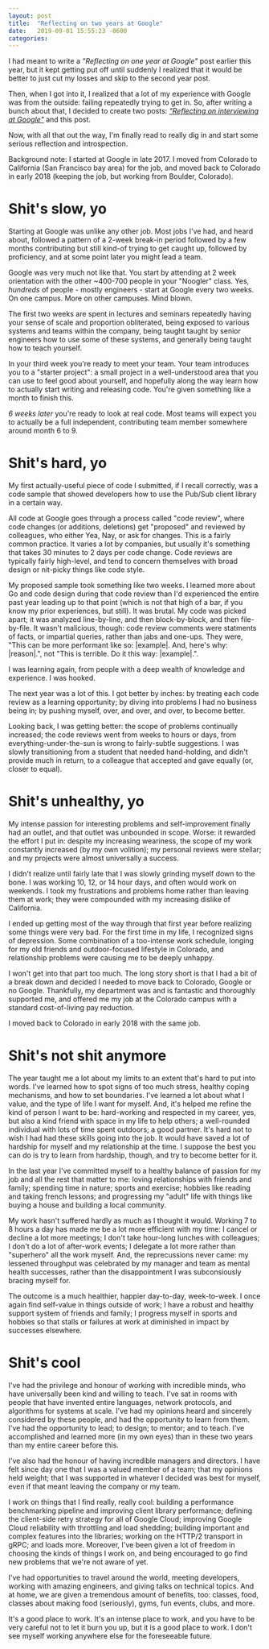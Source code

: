 ```yaml
---
layout: post
title:  "Reflecting on two years at Google"
date:   2019-09-01 15:55:23 -0600
categories: 
---
```


I had meant to write a _"Reflecting on one year at Google"_ post earlier this
year, but it kept getting put off until suddenly I realized that it would be
better to just cut my losses and skip to the second year post.

Then, when I got into it, I realized that a lot of my experience with Google
was from the outside: failing repeatedly trying to get in. So, after writing a
bunch about that, I decided to create two posts: _["Reflecting on interviewing
at Google"](/2019/09/01/reflecting-on-interviewing-at-google)_ and this post.

Now, with all that out the way, I'm finally read to really dig in and start some
serious reflection and introspection.

Background note: I started at Google in late 2017. I moved from Colorado to
California (San Francisco bay area) for the job, and moved back to Colorado
in early 2018 (keeping the job, but working from Boulder, Colorado).

# Shit's slow, yo

Starting at Google was unlike any other job. Most jobs I've had, and heard
about, followed a pattern of a 2-week break-in period followed by a few
months contributing but still kind-of trying to get caught up, followed by
proficiency, and at some point later you might lead a team.

Google was very much not like that. You start by attending at 2 week
orientation with the other ~400-700 people in your "Noogler" class. Yes,
_hundreds_ of people - mostly engineers - start at Google every two weeks.
On one campus. More on other campuses. Mind blown.

The first two weeks are spent in lectures and seminars repeatedly having your
sense of scale and proportion obliterated, being exposed to various systems and teams
within the company, being taught taught by senior
engineers how to use some of these systems, and generally being taught how to
teach yourself.

In your third week you're ready to meet your team. Your team introduces you to
a "starter project": a small project in a well-understood area that you can use
to feel good about yourself, and hopefully along the way learn how to actually
start writing and releasing code. You're given something like a month to finish
this.

_6 weeks later_ you're ready to look at real code. Most teams will expect you
to actually be a full independent, contributing team member somewhere around
month 6 to 9.

# Shit's hard, yo

My first actually-useful piece of code I submitted, if I recall correctly, was
a code sample that showed developers how to use the Pub/Sub client library in
a certain way.

All code at Google goes through a process called "code review", where code
changes (or additions, deletions) get "proposed" and reviewed by colleagues,
who either Yea, Nay, or ask for changes. This is a fairly common practice.
It varies a lot by companies, but usually it's something that takes 30 minutes
to 2 days per code change. Code reviews are typically fairly high-level,
and tend to concern themselves with broad design or nit-picky things like code style.

My proposed sample took something like two weeks. I learned more about Go
and code design during that code review than I'd experienced the entire past
year leading up to that point (which is not that high of a bar, if you know my
prior experiences, but still). It was brutal. My code was picked apart; it was
analyzed line-by-line, and then block-by-block, and then file-by-file. It wasn't
malicious, though: code review comments were statments of facts, or impartial
queries, rather than jabs and one-ups. They were, "This can be more performant
like so: |example|. And, here's why: |reason|.", not "This is terrible. Do it
this way: |example|.".

I was learning again, from people with a deep wealth of knowledge and
experience. I was hooked.

The next year was a lot of this. I got better by inches: by treating each code
review as a learning opportunity; by diving into problems I had no business
being in; by pushing myself, over, and over, and over, to become better.

Looking back, I was getting better: the scope of problems continually increased;
the code reviews went from weeks to hours or days, from everything-under-the-sun
is wrong to fairly-subtle suggestions. I was slowly transitioning from a student
that needed hand-holding, and didn't provide much in return, to a colleague that
accepted and gave equally (or, closer to equal).

# Shit's unhealthy, yo

My intense passion for interesting problems and self-improvement finally had an
outlet, and that outlet was unbounded in scope. Worse: it rewarded the effort
I put in: despite my increasing weariness, the scope of my work constantly
increased (by my own volition); my personal reviews were stellar; and my
projects were almost universally a success.

I didn't realize until fairly late that I was slowly grinding myself down to the
bone. I was working 10, 12, or 14 hour days, and often would work on weekends.
I took my frustrations and problems home rather than leaving them at work; they
were compounded with my increasing dislike of California.

I ended up getting most of the way through that first year before realizing some
things were very bad. For the first time in my life, I recognized signs of
depression. Some combination of a too-intense work schedule, longing for my
old friends and outdoor-focused lifestyle in Colorado, and relationship problems
were causing me to be deeply unhappy.

I won't get into that part too much. The long story short is that I had a bit of
a break down and decided I needed to move back to Colorado, Google or no Google.
Thankfully, my department was and is fantastic and thoroughly supported me, and
offered me my job at the Colorado campus with a standard cost-of-living pay reduction.

I moved back to Colorado in early 2018 with the same job.

# Shit's not shit anymore

The year taught me a lot about my limits to an extent that's hard to put into
words. I've learned how to spot signs of too much stress, healthy coping
mechanisms, and how to set boundaries. I've learned a lot about what I value,
and the type of life I want for myself. And, it's helped me refine the kind of
person I want to be: hard-working and respected in my career, yes, but also a kind
friend with space in my life to help others; a well-rounded individual with lots
of time spent outdoors; a good partner. It's hard not to wish I had had these
skills going into the job. It would have saved a lot of hardship for myself and
my relationship at the time. I suppose the best you can do is try to learn from
hardship, though, and try to become better for it.

In the last year I've committed myself to a healthy balance of passion for my
job and all the rest that matter to me: loving relationships with friends and
family; spending time in nature; sports and exercise; hobbies like reading and
taking french lessons; and progressing my "adult" life with things like buying
a house and building a local community.

My work hasn't suffered hardly as much as I thought it would. Working 7 to
8 hours a day has made me be a lot more efficient with my time: I cancel or
decline a lot more meetings; I don't take hour-long lunches with colleagues;
I don't do a lot of after-work events; I delegate a lot more rather than
"superhero" all the work myself. And, the reprecussions never came: my lessened
throughput was celebrated by my manager and team as mental health successes,
rather than the disappointment I was subconsiously bracing myself for.

The outcome is a much healthier, happier day-to-day, week-to-week. I once
again find self-value in things outside of work; I have a robust and healthy
support system of friends and family; I progress myself in sports and hobbies
so that stalls or failures at work at diminished in impact by successes
elsewhere.

# Shit's cool

I've had the privilege and honour of working with incredible minds, who have
universally been kind and willing to teach. I've sat in rooms with people that
have invented entire languages, network protocols, and algorithms for systems
at scale. I've had my opinions heard and sincerely considered by these people,
and had the opportunity to learn from them. I've had the opportunity to lead;
to design; to mentor; and to teach. I've accomplished and learned more (in my
own eyes) than in these two years than my entire career before this.

I've also had the honour of having incredible managers and directors. I have
felt since day one that I was a valued member of a team; that my opinions held
weight; that I was supported in whatever I decided was best for myself, even if
that meant leaving the company or my team.

I work on things that I find really, really cool: building a performance
benchmarking pipeline and improving client library performance; defining the
client-side retry strategy for all of Google Cloud; improving Google Cloud
reliability with throttling and load shedding; building important and complex
features into the libraries; working on the HTTP/2 transport in gRPC; and loads
more. Moreover, I've been given a lot of freedom in choosing the kinds of things
I work on, and being encouraged to go find new problems that we're not aware of
yet.

I've had opportunities to travel around the world, meeting developers, working
with amazing engineers, and giving talks on technical topics. And at home, we
are given a tremendous amount of benefits, too: classes, food,
classes about making food (seriously), gyms, fun events, clubs, and more.

It's a good place to work. It's an intense place to work, and you have to be
very careful not to let it burn you up, but it is a good place to work. I
don't see myself working anywhere else for the foreseeable future.
